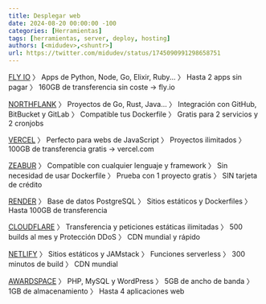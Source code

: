 ```yaml
---
title: Desplegar web
date: 2024-08-20 00:00:00 -100
categories: [Herramientas]
tags: [herramientas, server, deploy, hosting]
authors: [<midudev>,<shuntr>]
url: https://twitter.com/midudev/status/1745090991298658751
---
```


[FLY IO](https://fly.io/)
〉 Apps de Python, Node, Go, Elixir, Ruby...
〉 Hasta 2 apps sin pagar
〉 160GB de transferencia sin coste
→ fly․io

[NORTHFLANK](https://northflank.com/)
〉 Proyectos de Go, Rust, Java...
〉 Integración con GitHub, BitBucket y GitLab
〉 Compatible tus Dockerfile
〉 Gratis para 2 servicios y 2 cronjobs

[VERCEL](https://vercel.com/)
〉 Perfecto para webs de JavaScript
〉 Proyectos ilimitados
〉 100GB de transferencia gratis
→ vercel․com

[ZEABUR](https://zeabur.com/)
〉 Compatible con cualquier lenguaje y framework
〉 Sin necesidad de usar Dockerfile
〉 Prueba con 1 proyecto gratis
〉 SIN tarjeta de crédito

[RENDER](https://render.com/)
〉 Base de datos PostgreSQL
〉 Sitios estáticos y Dockerfiles
〉 Hasta 100GB de transferencia

[CLOUDFLARE](https://www.cloudflare.com/es-es/)
〉 Transferencia y peticiones estáticas ilimitadas
〉 500 builds al mes y Protección DDoS
〉 CDN mundial y rápido

[NETLIFY](https://www.netlify.com/)
〉 Sitios estáticos y JAMstack
〉 Funciones serverless
〉 300 minutos de build
〉 CDN mundial

[AWARDSPACE](https://www.awardspace.com/)
〉 PHP, MySQL y WordPress
〉 5GB de ancho de banda
〉 1GB de almacenamiento
〉 Hasta 4 aplicaciones web

